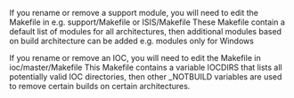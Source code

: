 If you rename or remove a support module, you will need to edit the Makefile in e.g. support/Makefile or ISIS/Makefile
These Makefile contain a default list of modules for all architectures, then additional modules based on build architecture can be added e.g. modules only for Windows

If you rename or remove an IOC, you will need to edit the Makefile in ioc/master/Makefile  This Makefile contains a variable IOCDIRS that lists all potentially valid IOC directories, then other _NOTBUILD variables are used to remove certain builds on certain architectures.   